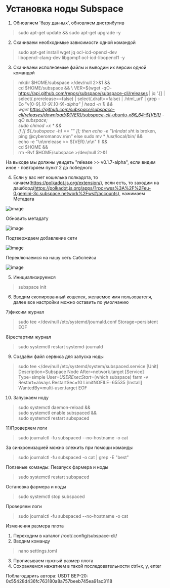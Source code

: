 # Установка ноды Subspace

1) Обновляем 'базу данных', обновляем дистрибутив
> sudo apt-get update && sudo apt-get upgrade -y

2) Скачиваем необходимые зависимости одной командой
 >sudo apt-get install wget jq ocl-icd-opencl-dev \
 libopencl-clang-dev libgomp1 ocl-icd-libopencl1 -y
 
3) Скачиваем исполняемые файлы и выводим их версии одной командой
>mkdir $HOME/subspace >/dev/null 2>&1 && \
cd $HOME/subspace && \
VER=$(wget -qO- https://api.github.com/repos/subspace/subspace-cli/releases | jq '.[] | select(.prerelease==false) | select(.draft==false) | .html_url' | grep -Eo "v[0-9]*.[0-9]*.[0-9]*-alpha" | head -n 1) && \
wget https://github.com/subspace/subspace-cli/releases/download/${VER}/subspace-cli-ubuntu-x86_64-${VER} -qO subspace; \
sudo chmod +x * && \
if [[ $(./subspace -h) == "" ]]; then
  echo -e "\n\ndat sh*t is broken, ping @cyberomanov.\n\n"
else
  sudo mv * /usr/local/bin/ && \
  echo -e "\n\nrelease >> ${VER}.\n\n"
fi && \
cd $HOME && \
rm -Rvf $HOME/subspace >/dev/null 2>&1

На выходе мы должны увидеть "release >> v0.1.7-alpha", если видим иное - повторяем пункт 2 до победного

4) Если у вас нет кошелька полкадота, то качаем(https://polkadot.js.org/extension/), если есть, то заходим на дашборд(https://polkadot.js.org/apps/?rpc=wss%3A%2F%2Feu-0.gemini-3c.subspace.network%2Fws#/accounts), 
нажимаем Метадата

![image](https://user-images.githubusercontent.com/59707245/225451107-2f888a7f-579c-484b-859a-298a2c5b80b0.png)

Обновить метадату

![image](https://user-images.githubusercontent.com/59707245/225451147-c9445258-97e0-489f-a401-e9b7c3fede27.png)

Подтверждаем добавление сети

![image](https://user-images.githubusercontent.com/59707245/225451223-ac6f737b-cb7e-494e-b9a1-830d269b3fd8.png)

Переключаемся на нашу сеть Сабспейса

![image](https://user-images.githubusercontent.com/59707245/225451273-24fbaf82-8d1c-40af-b9d7-0e539c3f7c44.png)

5) Инициализируемся
>subspace init

6) Вводим скопированный кошелек, желаемое имя пользователя, далее все настройки можно оставить по умолчанию

7)фиксим журнал
>sudo tee <<EOF >/dev/null /etc/systemd/journald.conf
Storage=persistent
EOF

8)рестартим журнал
>sudo systemctl restart systemd-journald

9) Cоздаём файл сервиса для запуска ноды
>sudo tee <<EOF >/dev/null /etc/systemd/system/subspaced.service
[Unit]
Description=Subspace Node
After=network.target
[Service]
Type=simple
User=$USER
ExecStart=$(which subspace) farm -v
Restart=always
RestartSec=10
LimitNOFILE=65535
[Install]
WantedBy=multi-user.target
EOF

10) Запускаем ноду
>sudo systemctl daemon-reload && \
sudo systemctl enable subspaced && \
sudo systemctl restart subspaced

11)Проверяем логи
>sudo journalctl -fu subspaced --no-hostname -o cat

За синхронизацией можно слежить при помощи команды
>sudo journalctl -fu subspaced -o cat | grep -E "best"

Ползеные команды:
Пезапуск фармера и ноды
>sudo systemctl restart subspaced

Остановка фармера и ноды
>sudo systemctl stop subspaced

Проверяем логи
>sudo journalctl -fu subspaced --no-hostname -o cat

Изменения размера плота
1) Переходим в каталог /root/.config/subspace-cli/
2) Вводим команду
>nano settings.toml

3) Прописываем нужный размер плота
4) Сохраняемся нажатием в такой последовательности ctrl+x, y, enter


Поблагодарить автора:
USDT BEP-20: 0x55428d436fc763180a8a757beeb745ea91ac3118
